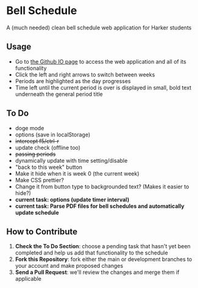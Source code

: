 # Bell Schedule

A (much needed) clean bell schedule web application for Harker students

## Usage
* Go to [the Github IO page](http://iluvredwall.github.io/bellschedule/) to access the web application and all of its functionality
* Click the left and right arrows to switch between weeks
* Periods are highlighted as the day progresses
* Time left until the current period is over is displayed in small, bold text underneath the general period title

## To Do
* doge mode
* options (save in localStorage)
* ~~intercept f5/ctrl-r~~
* update check (offline too)
* ~~passing periods~~
* dynamically update with time setting/disable
* "back to this week" button
 * Make it hide when it is week 0 (the current week)
 * Make CSS prettier?
 * Change it from button type to backgrounded text? (Makes it easier to hide?)
* **current task: options (update timer interval)**
* **current task: Parse PDF files for bell schedules and automatically update schedule**

## How to Contribute
1. **Check the To Do Section**: choose a pending task that hasn't yet been completed and help us add that functionality to the schedule
2. **Fork this Repository**: fork either the main or development branches to your account and make proposed changes
3. **Send a Pull Request**: we'll review the changes and merge them if applicable
